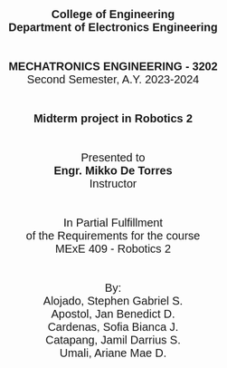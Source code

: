 <p align="center" style="font-family: Arial, sans-serif; font-size: 20px">
  <strong>College of Engineering</strong><br>
  <strong>Department of Electronics Engineering</strong><br><br><br>
  <strong>MECHATRONICS ENGINEERING - 3202</strong><br>
  Second Semester, A.Y. 2023-2024<br><br><br>
  <strong>Midterm project in Robotics 2</strong><br><br><br>
  Presented to<br>
  <strong>Engr. Mikko De Torres</strong><br>
  Instructor<br><br><br>
  In Partial Fulfillment<br>
  of the Requirements for the course<br>
  MExE 409 - Robotics 2<br><br><br>
  By:<br>
  Alojado, Stephen Gabriel S.<br>
  Apostol, Jan Benedict D.<br>
  Cardenas, Sofia Bianca J.<br>
  Catapang, Jamil Darrius S.<br>
  Umali, Ariane Mae D.<br>
  </p>

